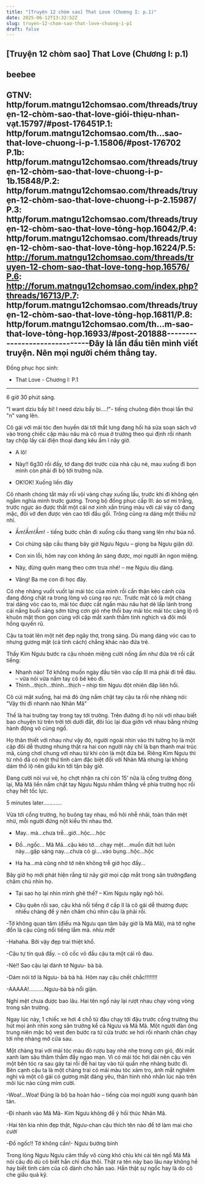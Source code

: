 ```yaml
---
title: "[Truyện 12 chòm sao] That Love (Chương I: p.1)"
date: 2025-06-12T13:32:52Z
slug: truyen-12-chom-sao-that-love-chuong-i-p1
draft: false
---
```


## [Truyện 12 chòm sao] That Love (Chương I: p.1)

## beebee

GTNV: http/forum.matngu12chomsao.com/threads/truyẹn-12-chòm-sao-that-love-giói-thiẹu-nhan-vạt.15797/#post-176451​P.1: http/forum.matngu12chomsao.com/th...sao-that-love-chuong-i-p-1.15806/#post-176702​P.1b: http/forum.matngu12chomsao.com/threads/truyẹn-12-chòm-sao-that-love-chuong-i-p-1b.15848/​P.2: http/forum.matngu12chomsao.com/threads/truyẹn-12-chòm-sao-that-love-chuong-i-p-2.15987/​P.3: http/forum.matngu12chomsao.com/threads/truyẹn-12-chòm-sao-that-love-tỏng-họp.16042/​P.4: http/forum.matngu12chomsao.com/threads/truyẹn-12-chòm-sao-that-love-tỏng-họp.16224/​P.5: http://forum.matngu12chomsao.com/threads/truyen-12-chom-sao-that-love-tong-hop.16576/​P.6: http://forum.matngu12chomsao.com/index.php?threads/16713/​P.7:  http/forum.matngu12chomsao.com/threads/truyẹn-12-chòm-sao-that-love-tỏng-họp.16811/​P.8: http/forum.matngu12chomsao.com/th...m-sao-that-love-tỏng-họp.16933/#post-201888​------------------------------​Đây là lần đầu tiên mình viết truyện.​ 
Nên mọi người chém thẳng tay. 
----------------------------
Đồng phục học sinh:
 

- That Love -
Chương I: P.1
***
 ​6 giờ 30 phút sáng.

"I want dziu bấy bì! I need dziu bấy bì….!"- tiếng chuông điện thoại lần thứ "n" vang lên.

Cô gái với mái tóc đen huyền dài tới thắt lưng đang hối hả sửa soạn sách vở vào trong chiếc cặp màu nâu mà cô mua ở trường theo qui định rồi nhanh tay chộp lấy cái điện thoại đang kêu ầm ĩ nãy giờ.

- A lô!

- Này!! 6g30 rồi đấy, tớ đang đợi trước cửa nhà cậu nè, mau xuống đi bọn mình còn phải đi bộ tới trường nữa.

- OK!OK! Xuống liền đây

Cô nhanh chóng tắt máy rồi vội vàng chạy xuống lầu, trước khi đi không qên ngắm nghía mình trước gương. Trong bộ đồng phục cấp III: áo sơ mi trắng, trước ngực áo được thắt một cái nơ xinh xắn trùng màu với cái váy cô đang mặc, đôi vớ đen được vén cao tới đầu gối. Trông cũng ra dáng một thiếu nữ nhỉ.

- Ầm!Ầm!Ầm! - tiếng bước chân đi xuống cầu thang vang lên như búa nổ.

- Coi chừng sập cầu thang bây giờ Ngưu Ngưu – giọng ba Ngưu giận dữ.

- Con xin lỗi, hôm nay con không ăn sáng được, mọi người ăn ngon miệng.

- Này, đừng quên mang theo cơm trưa nhé! – mẹ Ngưu dịu dàng.

- Vâng! Ba mẹ con đi học đây.

Cô nhẹ nhàng vuốt vuốt lại mái tóc của mình rồi cẩn thận kéo cánh cửa đang đóng chặt ra trong lòng vô cùng rạo rực. Trước mặt cô là một chàng trai dáng vóc cao to, mái tóc được cắt ngắn màu nâu hạt dẻ lấp lánh trong cái nắng buổi sáng sớm từng cơn gió nhẹ thổi bay mái tóc mái tóc càng lộ rõ khuôn mặt thon gọn cùng với cặp mắt xanh thẳm tinh nghịch và đôi môi hồng quyến rũ.

Cậu ta toát lên một nét đẹp ngây thơ, trong sáng. Dù mang dáng vóc cao to nhưng gương mặt (cả tính cách) chẳng khác nào đứa trẻ.

Thấy Kim Ngưu bước ra cậu nhoẻn miệng cười nồng ấm như đứa trẻ rồi cất tiếng:

- Nhanh nào! Tớ không muốn ngày đầu tiên vào cấp III mà phải đi trễ đâu. – vừa nói vừa nắm tay cô bé kéo đi.
- Thình…thịch…thình…thịch – nhịp tim Ngưu đột nhiên đâp liên hồi.

Cô cúi mặt xuống, hai má đỏ ửng nắm chặt tay cậu ta rồi nhẹ nhàng nói: "Vậy thì đi nhanh nào Nhân Mã"

Thế là hai trường tay trong tay tới trường. Trên đường đi họ nói với nhau biết bao chuyện từ trên trời tới dưới đất, đôi lúc lại đùa giỡn với nhau bằng những hành động vô cùng ngố.

Họ thân thiết với nhau như vậy đó, người ngoài nhìn vào thì tưởng họ là một cặp đôi dễ thương nhưng thật ra hai con người này chỉ là bạn thanh mai trúc mã, cùng chơi chung với nhau từ khi còn là một đứa bé. Riêng Kim Ngưu thì từ nhỏ đã có một thứ tình cảm đặc biệt đối với Nhân Mã nhưng lại không dám thổ lộ nên giấu kín tới tận bây giờ.

Đang cười nói vui vẻ, họ chợt nhận ra chỉ còn 15’ nữa là cổng trường đóng lại, Mã Mã liền nắm chặt tay Ngưu Ngưu nhắm thẳng về phía trường học rồi chạy hết tốc lực.

 5 minutes later…………

Vừa tới cổng trường, họ buông tay nhau, mồ hôi nhễ nhãi, toàn thân mệt nhừ, mỗi người đứng nột kiểu thi nhau thở.

- May.. mà…chưa trễ…giờ…hộc….hộc

- Đồ…ngốc… Mã Mã…cậu kéo tớ….chạy mệt….muốn đứt hơi luôn này….gặp sáng nay….chưa có gì….vào bụng…hộc…hộc

- Ha ha…mà cũng nhờ tớ nên không trễ giờ học đấy…

Bây giờ họ mới phát hiện rằng từ nãy giờ mọi cặp mắt trong sân trườngđang chăm chú nhìn họ.

- Tại sao họ lại nhìn mình ghê thế? – Kim Ngưu ngây ngô hỏi.

- Cậu quên rồi sao, cậu khá nổi tiếng ở cấp II là cô gái dễ thương được nhiều chàng để ý nên chăm chú nhìn cậu là phải rồi.

-Tớ không quan tâm (điều mà Ngưu qan tâm bây giờ là Mã Mã), mà tớ nghe đồn là cậu cũng nổi tiếng lắm mà. *nhíu mắt*

-Hahaha. Bởi vậy đẹp trai thiệt khổ.

-Cậu tự tin quá đấy. – cô cốc vô đầu cậu ta một cái rõ đau.

-Nè!! Sao cậu lại đánh tớ Ngưu- bà bà.

-Dám nói tớ là Ngưu- bà bà hả. Hôm nay cậu chết chắc!!!!!!!!

-AAAAA!..........Ngưu-bà bà nổi giận.

Nghỉ mệt chưa được bao lâu. Hai tên ngố này lại rượt nhau chạy vòng vòng trong sân trường.

Ngay lúc này, 1 chiếc xe hơi 4 chỗ từ đâu chạy tới đậu trước cổng trường thu hút mọi ánh nhìn xong sân trường kể cả Ngưu và Mã Mã. Một người đàn ông trung niên mặc bộ vest đen bước ra từ cửa trước xe hơi rồi nhanh chân chạy tới nhẹ nhàng mở cửa sau.

Một chàng trai với mái tóc màu đỏ rượu bay nhè nhẹ trong cơn gió, đôi mắt xanh lam sâu thăm thẳm đầy ngạo mạn. Vì có mái tóc hơi dài nên cậu vén một bên tóc ra sau gáy tai rồi để hai tay vào túi quần nhẹ nhàng bước đi.
Bên cạnh cậu ta là một chàng trai có mái màu tóc xám tro, ánh mắt nghiêm nghị và một cô gái có gương mặt đáng yêu, thân hình nhỏ nhắn lúc nào trên môi lúc nào cũng mỉm cười.

-Woa!...Woa! Đúng là bộ ba hoàn hảo – tiếng của mọi người xung quanh bàn tán.

-Đi nhanh vào Mã Mã- Kim Ngưu không để ý hối thúc Nhân Mã.

-Hai tên kia nhìn đẹp thật, Ngưu-chan cậu thích tên nào để tớ làm mai cho *cười*

-Đồ ngốc!! Tớ không cần!- Ngưu bướng bỉnh

Trong lòng Ngưu Ngưu cảm thấy vô cùng khó chịu khi cái tên ngố Mã Mã nói câu đó dù cô biết hắn chỉ đùa thôi. Thật ra tên này bao lâu nay không hề hay biết tình cảm của cô dành cho hắn sao. Hắn thật sự ngốc hay là do cô che giấu quá kỹ.
 ​ ​ ​ ​ ​ ​ ​ ​ ​ ​ ​ ​ ​ ​